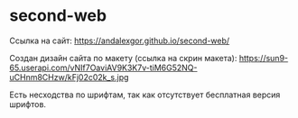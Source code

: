 # second-web

Ссылка на сайт: https://andalexgor.github.io/second-web/

Создан дизайн сайта по макету (ссылка на скрин макета): https://sun9-65.userapi.com/vNIf7OaviAV9K3K7v-tiM6G52NQ-uCHnm8CHzw/kFj02c02k_s.jpg


Есть несходства по шрифтам, так как отсутствует бесплатная версия шрифтов.

